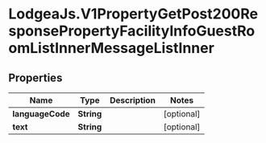 # LodgeaJs.V1PropertyGetPost200ResponsePropertyFacilityInfoGuestRoomListInnerMessageListInner

## Properties

Name | Type | Description | Notes
------------ | ------------- | ------------- | -------------
**languageCode** | **String** |  | [optional] 
**text** | **String** |  | [optional] 


